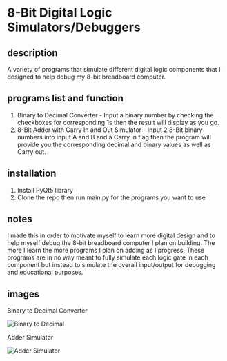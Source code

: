 # 8-Bit Digital Logic Simulators/Debuggers

## description
A variety of programs that simulate different digital logic components that I designed to help debug my 8-bit breadboard computer.

## programs list and function

1. Binary to Decimal Converter - Input a binary number by checking the checkboxes for corresponding 1s then the result will display as you go.
2. 8-Bit Adder with Carry In and Out Simulator - Input 2 8-Bit binary numbers into input A and B and a Carry in flag then the program will provide you the corresponding decimal and binary values as well as Carry out.

## installation

1. Install PyQt5 library
2. Clone the repo then run main.py for the programs you want to use

## notes

I made this in order to motivate myself to learn more digital design and to help myself debug the 8-bit breadboard computer I plan on building. The more I learn the more programs I plan on adding as I progress. These programs are in no way meant to fully simulate each logic gate in each component but instead to simulate the overall input/output for debugging and educational purposes.

## images
Binary to Decimal Converter

![Binary to Decimal](https://cdn.discordapp.com/attachments/563283331345678338/712890337349074994/unknown.png)

Adder Simulator

![Adder Simulator](https://cdn.discordapp.com/attachments/563283331345678338/712947487400263680/unknown.png)
